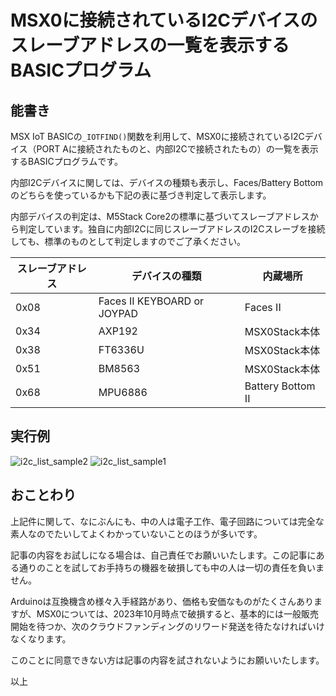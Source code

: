 # MSX0に接続されているI2Cデバイスのスレーブアドレスの一覧を表示するBASICプログラム <!-- omit in toc -->


## 能書き

MSX IoT BASICの`_IOTFIND()`関数を利用して、MSX0に接続されているI2Cデバイス（PORT Aに接続されたものと、内部I2Cで接続されたもの）の一覧を表示するBASICプログラムです。

内部I2Cデバイスに関しては、デバイスの種類も表示し、Faces/Battery Bottomのどちらを使っているかも下記の表に基づき判定して表示します。

内部デバイスの判定は、M5Stack Core2の標準に基づいてスレーブアドレスから判定しています。独自に内部I2Cに同じスレーブアドレスのI2Cスレーブを接続しても、標準のものとして判定しますのでご了承ください。

|スレーブアドレス|デバイスの種類 |内蔵場所|
|------------------------|----------------------|------------|
|0x08| Faces II KEYBOARD or JOYPAD| Faces II |
|0x34|AXP192| MSX0Stack本体|
|0x38|FT6336U|MSX0Stack本体|
|0x51|BM8563|MSX0Stack本体|
|0x68|MPU6886|Battery Bottom II|

## 実行例
![i2c_list_sample2](https://github.com/MobileFF/msx0_sample/assets/147289117/48b70b7d-ce19-407b-a4cd-48685053aa55)
![i2c_list_sample1](https://github.com/MobileFF/msx0_sample/assets/147289117/d5af438d-aa8c-4c3e-80c3-fdd9b7d13365)


## おことわり

上記件に関して、なにぶんにも、中の人は電子工作、電子回路については完全な素人なのでたいしてよくわかっていないことのほうが多いです。

記事の内容をお試しになる場合は、自己責任でお願いいたします。この記事にある通りのことを試してお手持ちの機器を破損しても中の人は一切の責任を負いません。

Arduinoは互換機含め様々入手経路があり、価格も安価なものがたくさんありますが、MSX0については、2023年10月時点で破損すると、基本的には一般販売開始を待つか、次のクラウドファンディングのリワード発送を待たなければいけなくなります。

このことに同意できない方は記事の内容を試されないようにお願いいたします。

以上
